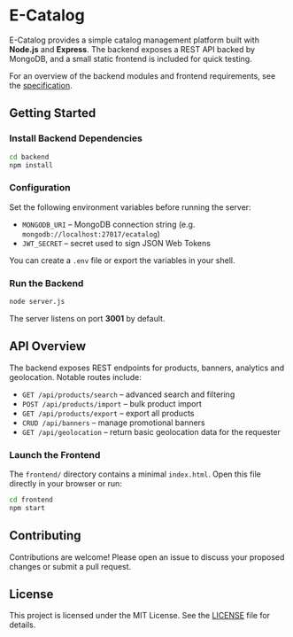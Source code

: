 # E-Catalog

E-Catalog provides a simple catalog management platform built with **Node.js** and **Express**. The backend exposes a REST API backed by MongoDB, and a small static frontend is included for quick testing.

For an overview of the backend modules and frontend requirements, see the [specification](docs/specification.md).

## Getting Started

### Install Backend Dependencies

```bash
cd backend
npm install
```

### Configuration

Set the following environment variables before running the server:

- `MONGODB_URI` – MongoDB connection string (e.g. `mongodb://localhost:27017/ecatalog`)
- `JWT_SECRET` – secret used to sign JSON Web Tokens

You can create a `.env` file or export the variables in your shell.

### Run the Backend

```bash
node server.js
```

The server listens on port **3001** by default.

## API Overview

The backend exposes REST endpoints for products, banners, analytics and
geolocation. Notable routes include:

- `GET /api/products/search` – advanced search and filtering
- `POST /api/products/import` – bulk product import
- `GET /api/products/export` – export all products
- `CRUD /api/banners` – manage promotional banners
- `GET /api/geolocation` – return basic geolocation data for the requester

### Launch the Frontend

The `frontend/` directory contains a minimal `index.html`. Open this file directly in your browser or run:

```bash
cd frontend
npm start
```

## Contributing

Contributions are welcome! Please open an issue to discuss your proposed changes or submit a pull request.

## License

This project is licensed under the MIT License. See the [LICENSE](LICENSE) file for details.
